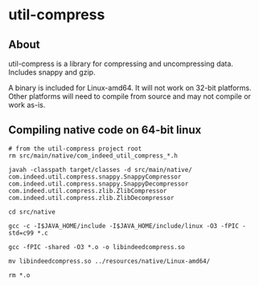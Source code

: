 # util-compress

## About
util-compress is a library for compressing and uncompressing data. Includes snappy and gzip.

A binary is included for Linux-amd64. It will not work on 32-bit platforms. Other platforms will need to compile from source and may not compile or work as-is.

##

## Compiling native code on 64-bit linux

```
# from the util-compress project root
rm src/main/native/com_indeed_util_compress_*.h

javah -classpath target/classes -d src/main/native/ com.indeed.util.compress.snappy.SnappyCompressor com.indeed.util.compress.snappy.SnappyDecompressor com.indeed.util.compress.zlib.ZlibCompressor com.indeed.util.compress.zlib.ZlibDecompressor

cd src/native

gcc -c -I$JAVA_HOME/include -I$JAVA_HOME/include/linux -O3 -fPIC -std=c99 *.c

gcc -fPIC -shared -O3 *.o -o libindeedcompress.so

mv libindeedcompress.so ../resources/native/Linux-amd64/

rm *.o
```